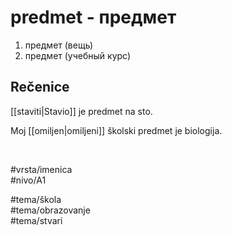 # predmet - предмет

1. предмет (вещь)  
2. предмет (учебный курс)

## Rečenice

[[staviti|Stavio]] je predmet na sto.

Moj [[omiljen|omiljeni]] školski predmet je biologija.

<br>

#vrsta/imenica  
#nivo/A1  

#tema/škola  
#tema/obrazovanje  
#tema/stvari  
